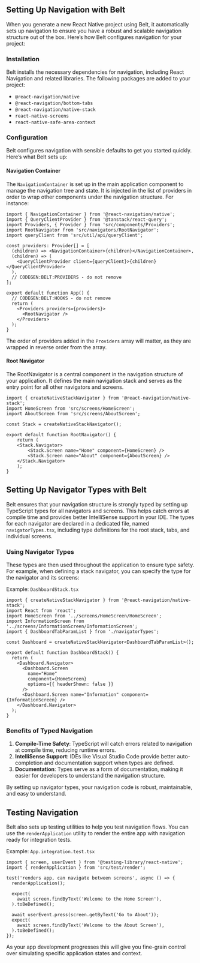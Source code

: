 ## Setting Up Navigation with Belt

When you generate a new React Native project using Belt, it automatically sets up navigation to ensure you have a robust and scalable navigation structure out of the box. Here’s how Belt configures navigation for your project:

### Installation

Belt installs the necessary dependencies for navigation, including React Navigation and related libraries. The following packages are added to your project:

- `@react-navigation/native`
- `@react-navigation/bottom-tabs`
- `@react-navigation/native-stack`
- `react-native-screens`
- `react-native-safe-area-context`

### Configuration

Belt configures navigation with sensible defaults to get you started quickly. Here’s what Belt sets up:

#### Navigation Container
The `NavigationContainer` is set up in the main application component to manage the navigation tree and state. It is injected in the list of providers in order to wrap other components under the navigation structure. For instance:

   ```tsx
   import { NavigationContainer } from '@react-navigation/native';
   import { QueryClientProvider } from '@tanstack/react-query';
   import Providers, { Provider } from 'src/components/Providers';
   import RootNavigator from 'src/navigators/RootNavigator';
   import queryClient from 'src/util/api/queryClient';

   const providers: Provider[] = [
     (children) => <NavigationContainer>{children}</NavigationContainer>,
     (children) => (
       <QueryClientProvider client={queryClient}>{children}</QueryClientProvider>
     ),
     // CODEGEN:BELT:PROVIDERS - do not remove
   ];

   export default function App() {
     // CODEGEN:BELT:HOOKS - do not remove
     return (
       <Providers providers={providers}>
         <RootNavigator />
       </Providers>
     );
   }
   ```
The order of providers added in the `Providers` array will matter, as they are wrapped in reverse order from the array.

#### Root Navigator
The RootNavigator is a central component in the navigation structure of your application. It defines the main navigation stack and serves as the entry point for all other navigators and screens.

```tsx
import { createNativeStackNavigator } from '@react-navigation/native-stack';
import HomeScreen from 'src/screens/HomeScreen';
import AboutScreen from 'src/screens/AboutScreen';

const Stack = createNativeStackNavigator();

export default function RootNavigator() {
    return (
    <Stack.Navigator>
        <Stack.Screen name="Home" component={HomeScreen} />
        <Stack.Screen name="About" component={AboutScreen} />
    </Stack.Navigator>
    );
}
```

## Setting Up Navigator Types with Belt

Belt ensures that your navigation structure is strongly typed by setting up TypeScript types for all navigators and screens. This helps catch errors at compile time and provides better IntelliSense support in your IDE. The types for each navigator are declared in a dedicated file, named `navigatorTypes.tsx`, including type definitions for the root stack, tabs, and individual screens.

### Using Navigator Types

These types are then used throughout the application to ensure type safety. For example, when defining a stack navigator, you can specify the type for the navigator and its screens:

Example: `DashboardStack.tsx`

```tsx
import { createNativeStackNavigator } from '@react-navigation/native-stack';
import React from 'react';
import HomeScreen from '../screens/HomeScreen/HomeScreen';
import InformationScreen from '../screens/InformationScreen/InformationScreen';
import { DashboardTabParamList } from './navigatorTypes';

const Dashboard = createNativeStackNavigator<DashboardTabParamList>();

export default function DashboardStack() {
  return (
    <Dashboard.Navigator>
      <Dashboard.Screen
        name="Home"
        component={HomeScreen}
        options={{ headerShown: false }}
      />
      <Dashboard.Screen name="Information" component={InformationScreen} />
    </Dashboard.Navigator>
  );
}
```

### Benefits of Typed Navigation

1. **Compile-Time Safety**: TypeScript will catch errors related to navigation at compile time, reducing runtime errors.
2. **IntelliSense Support**: IDEs like Visual Studio Code provide better auto-completion and documentation support when types are defined.
3. **Documentation**: Types serve as a form of documentation, making it easier for developers to understand the navigation structure.

By setting up navigator types, your navigation code is robust, maintainable, and easy to understand.

## Testing Navigation

Belt also sets up testing utilities to help you test navigation flows. You can use the `renderApplication` utility to render the entire app with navigation ready for integration tests. 

Example: `App.integration.test.tsx`

```tsx
import { screen, userEvent } from '@testing-library/react-native';
import { renderApplication } from 'src/test/render';

test('renders app, can navigate between screens', async () => {
  renderApplication();

  expect(
    await screen.findByText('Welcome to the Home Screen'),
  ).toBeDefined();

  await userEvent.press(screen.getByText('Go to About'));
  expect(
    await screen.findByText('Welcome to the About Screen'),
  ).toBeDefined();
});
```

As your app development progresses this will give you fine-grain control over simulating specific application states and context.
